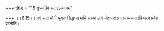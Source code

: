 +++
title = "15 युञ्जन्नेवं सदाऽऽत्मानम्"

+++
।।6.15।। एवं सदा योगी युक्तः सिद्धः स मयि संस्थां लयं
मोक्षादक्षरतादात्म्यरूपादपि परमं प्रवेशं प्राप्नोति।
